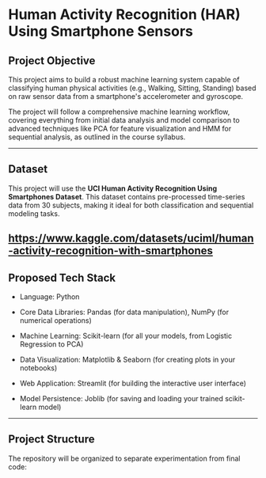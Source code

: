 # Human Activity Recognition (HAR) Using Smartphone Sensors

## Project Objective

This project aims to build a robust machine learning system capable of classifying human physical activities (e.g., Walking, Sitting, Standing) based on raw sensor data from a smartphone's accelerometer and gyroscope.

The project will follow a comprehensive machine learning workflow, covering everything from initial data analysis and model comparison to advanced techniques like PCA for feature visualization and HMM for sequential analysis, as outlined in the course syllabus.

---

## Dataset

This project will use the **UCI Human Activity Recognition Using Smartphones Dataset**. This dataset contains pre-processed time-series data from 30 subjects, making it ideal for both classification and sequential modeling tasks.

https://www.kaggle.com/datasets/uciml/human-activity-recognition-with-smartphones
---

## Proposed Tech Stack

* Language: Python

* Core Data Libraries: Pandas (for data manipulation), NumPy (for numerical operations)

* Machine Learning: Scikit-learn (for all your models, from Logistic Regression to PCA)

* Data Visualization: Matplotlib & Seaborn (for creating plots in your notebooks)

* Web Application: Streamlit (for building the interactive user interface)

* Model Persistence: Joblib (for saving and loading your trained scikit-learn model)

---

## Project Structure

The repository will be organized to separate experimentation from final code:
